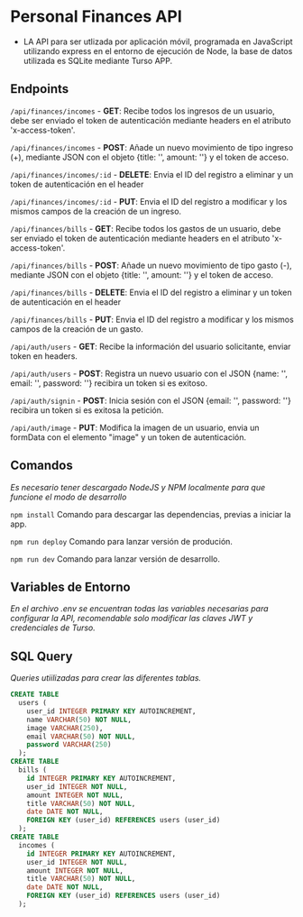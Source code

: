 # Personal Finances API

* LA API para ser utlizada por aplicación móvil, programada en JavaScript utilizando express en el entorno de ejecución de Node, la base de datos utilizada es SQLite mediante Turso APP.
## Endpoints 

`/api/finances/incomes` - **GET**: Recibe todos los ingresos de un usuario, debe ser enviado el token de autenticación mediante headers en el atributo 'x-access-token'.

`/api/finances/incomes` - **POST**: Añade un nuevo movimiento de tipo ingreso (+), mediante JSON con el objeto {title: '', amount: ''} y el token de acceso.

`/api/finances/incomes/:id` - **DELETE**: Envia el ID del registro a eliminar y un token de autenticación en el header

`/api/finances/incomes/:id` - **PUT**: Envia el ID del registro a  modificar y los mismos campos de la creación de un ingreso.


`/api/finances/bills` - **GET**: Recibe todos los gastos de un usuario, debe ser enviado el token de autenticación mediante headers en el atributo 'x-access-token'.

`/api/finances/bills` - **POST**: Añade un nuevo movimiento de tipo gasto (-), mediante JSON con el objeto {title: '', amount: ''} y el token de acceso.

`/api/finances/bills` - **DELETE**: Envia el ID del registro a eliminar y un token de autenticación en el header

`/api/finances/bills` - **PUT**: Envia el ID del registro a  modificar y los mismos campos de la creación de un gasto.


`/api/auth/users` - **GET**: Recibe la información del usuario solicitante, enviar token en headers.

`/api/auth/users` - **POST**: Registra un nuevo usuario con el JSON {name: '', email: '', password: ''} recibira un token si es exitoso.

`/api/auth/signin` - **POST**: Inicia sesión con el JSON {email: '', password: ''} recibira un token si es exitosa la petición.

`/api/auth/image` - **PUT**: Modifica la imagen de un usuario, envia un formData con el elemento "image" y un token de autenticación.


## Comandos

*Es necesario tener descargado NodeJS y NPM localmente para que funcione el modo de desarrollo*

`npm install` Comando para descargar las dependencias, previas a iniciar la app.

`npm run deploy` Comando para lanzar versión de produción.

`npm run dev` Comando para lanzar versión de desarrollo.

## Variables de Entorno

*En el archivo .env se encuentran todas las variables necesarias para configurar la API, recomendable solo modificar las claves JWT y credenciales de Turso.*


## SQL Query
*Queries utiilizadas para crear las diferentes tablas.*

```sql
CREATE TABLE
  users (
    user_id INTEGER PRIMARY KEY AUTOINCREMENT,
    name VARCHAR(50) NOT NULL,
    image VARCHAR(250),
    email VARCHAR(50) NOT NULL,
    password VARCHAR(250)
  );
CREATE TABLE
  bills (
    id INTEGER PRIMARY KEY AUTOINCREMENT,
    user_id INTEGER NOT NULL,
    amount INTEGER NOT NULL,
    title VARCHAR(50) NOT NULL,
    date DATE NOT NULL,
    FOREIGN KEY (user_id) REFERENCES users (user_id)
  );
CREATE TABLE
  incomes (
    id INTEGER PRIMARY KEY AUTOINCREMENT,
    user_id INTEGER NOT NULL,
    amount INTEGER NOT NULL,
    title VARCHAR(50) NOT NULL,
    date DATE NOT NULL,
    FOREIGN KEY (user_id) REFERENCES users (user_id)
  );